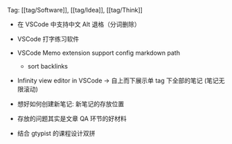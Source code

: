 Tag: [[tag/Software]], [[tag/Idea]], [[tag/Think]]

- 在 VSCode 中支持中文 Alt 退格（分词删除）
- VSCode 打字练习软件

- VSCode Memo extension support config markdown path
  - sort backlinks
- Infinity view editor in VSCode -> 自上而下展示单 tag 下全部的笔记 (笔记无限滚动)
- 想好如何创建新笔记: 新笔记的存放位置
- 存放的问题其实是文章 QA 环节的好材料

- 结合 gtypist 的课程设计双拼
